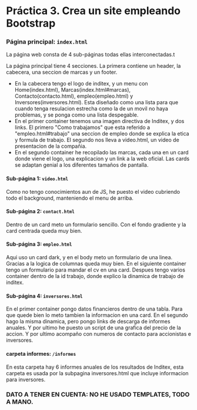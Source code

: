 # Práctica 3. Crea un site empleando Bootstrap


### Página principal: ``index.html``

La página web consta de 4 sub-páginas todas ellas interconectadas.t

La página principal tiene 4 secciones. La primera contiene un header, la cabecera, una seccion de marcas y un footer.
- En la cabecera tengo el logo de inditex, y un menu con Home(index.html), 
Marcas(index.html#marcas), Contacto(contacto.html), empleo(empleo.html)
y Inversores(inversores.html). Esta diseñado como una lista para que cuando tenga
resulacion estrecha como la de un movil no haya problemas, y se ponga
como una lista despegable.
- En el primer container tenemos una imagen directiva de Inditex, y dos links.
El primero "Como trabajamos" que esta referido a "empleo.html#trabajo" una seccion de empleo donde se explica
la etica y formula de trabajo. El segundo nos lleva a video.html, un video de presentacion de la compañia.
- En el segundo container he recopilado las marcas, cada una en un card donde viene el logo, una explicacion y un link
a la web oficial. Las cards se adaptan genial a los diferentes tamaños de pantalla.

#### Sub-página 1: ``video.html``
Como no tengo conocimientos aun de JS, he puesto el video cubriendo todo el background, manteniendo el menu de arriba.

#### Sub-página 2: ``contact.html``
Dentro de un card meto un formulario sencillo. Con el fondo gradiente y la card centrada queda muy bien.
#### Sub-página 3: ``empleo.html``
Aqui uso un card dark, y en el body meto un formulario de una linea. Gracias a la logica de columnas queda muy bien.
En el siguiente container tengo un formulario para mandar el cv en una card.
Despues tengo varios container dentro de la id trabajo, donde explico la dinamica de trabajo de inditex.
#### Sub-página 4: ``inversores.html``
En el primer container pongo datos financieros dentro de una tabla. Para que quede bien lo meto tambien la informacion en una card.
En el segundo hago la misma dinamica, pero pongo links de descarga de informes anuales.
Y por ultimo he puesto un script de una grafica del precio de la accion. Y por ultimo acompaño con numeros de contacto para accionistas e inversores.

#### carpeta informes: ``/informes``
En esta carpeta hay 6 informes anuales de los resultados de Inditex, esta carpeta es usada por la subpagina inversores.html que incluye informacion para inversores.

### DATO A TENER EN CUENTA: NO HE USADO TEMPLATES, TODO A MANO.